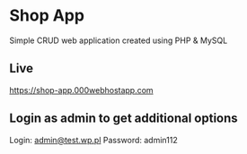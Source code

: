 # Shop App
Simple CRUD web application created using PHP &amp; MySQL
## Live
https://shop-app.000webhostapp.com
## Login as admin to get additional options
Login: admin@test.wp.pl
Password: admin112
